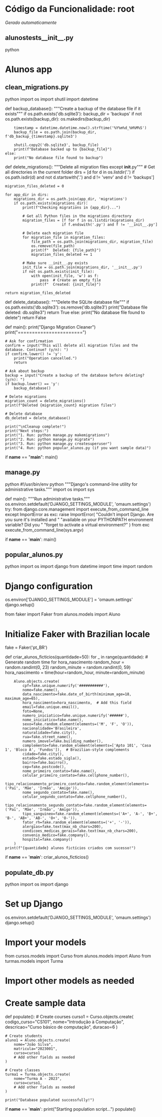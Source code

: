 # Código da Funcionalidade: root
*Gerado automaticamente*



## alunostests__init__.py

python
# Alunos app




## clean_migrations.py

python
import os
import shutil
import datetime

def backup_database():
    """Create a backup of the database file if it exists"""
    if os.path.exists('db.sqlite3'):
        backup_dir = 'backups'
        if not os.path.exists(backup_dir):
            os.makedirs(backup_dir)
        
        timestamp = datetime.datetime.now().strftime('%Y%m%d_%H%M%S')
        backup_file = os.path.join(backup_dir, f'db_backup_{timestamp}.sqlite3')
        
        shutil.copy2('db.sqlite3', backup_file)
        print(f"Database backed up to {backup_file}")
    else:
        print("No database file found to backup")

def delete_migrations():
    """Delete all migration files except __init__.py"""
    # Get all directories in the current folder
    dirs = [d for d in os.listdir('.') if os.path.isdir(d) and not d.startswith('.') and d != 'venv' and d != 'backups']
    
    migration_files_deleted = 0
    
    for app_dir in dirs:
        migrations_dir = os.path.join(app_dir, 'migrations')
        if os.path.exists(migrations_dir):
            print(f"Checking migrations in {app_dir}...")
            
            # Get all Python files in the migrations directory
            migration_files = [f for f in os.listdir(migrations_dir) 
                              if f.endswith('.py') and f != '__init__.py']
            
            # Delete each migration file
            for migration_file in migration_files:
                file_path = os.path.join(migrations_dir, migration_file)
                os.remove(file_path)
                print(f"  Deleted: {file_path}")
                migration_files_deleted += 1
                
            # Make sure __init__.py exists
            init_file = os.path.join(migrations_dir, '__init__.py')
            if not os.path.exists(init_file):
                with open(init_file, 'w') as f:
                    pass  # Create an empty file
                print(f"  Created: {init_file}")
    
    return migration_files_deleted

def delete_database():
    """Delete the SQLite database file"""
    if os.path.exists('db.sqlite3'):
        os.remove('db.sqlite3')
        print("Database file deleted: db.sqlite3")
        return True
    else:
        print("No database file found to delete")
        return False

def main():
    print("Django Migration Cleaner")
    print("=======================")
    
    # Ask for confirmation
    confirm = input("This will delete all migration files and the database. Continue? (y/n): ")
    if confirm.lower() != 'y':
        print("Operation cancelled.")
        return
    
    # Ask about backup
    backup = input("Create a backup of the database before deleting? (y/n): ")
    if backup.lower() == 'y':
        backup_database()
    
    # Delete migrations
    migration_count = delete_migrations()
    print(f"Deleted {migration_count} migration files")
    
    # Delete database
    db_deleted = delete_database()
    
    print("\nCleanup complete!")
    print("Next steps:")
    print("1. Run: python manage.py makemigrations")
    print("2. Run: python manage.py migrate")
    print("3. Run: python manage.py createsuperuser")
    print("4. Run: python popular_alunos.py (if you want sample data)")

if __name__ == "__main__":
    main()





## manage.py

python
#!/usr/bin/env python
"""Django's command-line utility for administrative tasks."""
import os
import sys


def main():
    """Run administrative tasks."""
    os.environ.setdefault('DJANGO_SETTINGS_MODULE', 'omaum.settings')
    try:
        from django.core.management import execute_from_command_line
    except ImportError as exc:
        raise ImportError(
            "Couldn't import Django. Are you sure it's installed and "
            "available on your PYTHONPATH environment variable? Did you "
            "forget to activate a virtual environment?"
        ) from exc
    execute_from_command_line(sys.argv)


if __name__ == '__main__':
    main()





## popular_alunos.py

python
import os
import django
from datetime import time
import random

# Django configuration
os.environ['DJANGO_SETTINGS_MODULE'] = 'omaum.settings'
django.setup()

from faker import Faker
from alunos.models import Aluno

# Initialize Faker with Brazilian locale
fake = Faker('pt_BR')

def criar_alunos_ficticios(quantidade=50):
    for _ in range(quantidade):
        # Generate random time for hora_nascimento
        random_hour = random.randint(0, 23)
        random_minute = random.randint(0, 59)
        hora_nascimento = time(hour=random_hour, minute=random_minute)

        Aluno.objects.create(
            cpf=fake.unique.numerify('###########'),
            nome=fake.name(),
            data_nascimento=fake.date_of_birth(minimum_age=18, maximum_age=65),
            hora_nascimento=hora_nascimento,  # Add this field
            email=fake.unique.email(),
            foto=None,
            numero_iniciatico=fake.unique.numerify('######'),
            nome_iniciatico=fake.name(),
            sexo=fake.random_element(elements=('M', 'F', 'O')),
            nacionalidade='Brasileira',
            naturalidade=fake.city(),
            rua=fake.street_name(),
            numero_imovel=fake.building_number(),
            complemento=fake.random_element(elements=['Apto 101', 'Casa 1', 'Bloco A', 'Fundos']),  # Brazilian-style complements
            cidade=fake.city(),
            estado=fake.estado_sigla(),
            bairro=fake.bairro(),
            cep=fake.postcode(),
            nome_primeiro_contato=fake.name(),
            celular_primeiro_contato=fake.cellphone_number(),
            tipo_relacionamento_primeiro_contato=fake.random_element(elements=('Pai', 'Mãe', 'Irmão', 'Amigo')),
            nome_segundo_contato=fake.name(),
            celular_segundo_contato=fake.cellphone_number(),
            tipo_relacionamento_segundo_contato=fake.random_element(elements=('Pai', 'Mãe', 'Irmão', 'Amigo')),
            tipo_sanguineo=fake.random_element(elements=('A+', 'A-', 'B+', 'B-', 'AB+', 'AB-', 'O+', 'O-')),
            fator_rh=fake.random_element(elements=('+', '-')),
            alergias=fake.text(max_nb_chars=200),
            condicoes_medicas_gerais=fake.text(max_nb_chars=200),
            convenio_medico=fake.company(),
            hospital=fake.company()
        )
    print(f"{quantidade} alunos fictícios criados com sucesso!")

if __name__ == '__main__':
    criar_alunos_ficticios()




## populate_db.py

python
import os
import django

# Set up Django
os.environ.setdefault('DJANGO_SETTINGS_MODULE', 'omaum.settings')
django.setup()

# Import your models
from cursos.models import Curso
from alunos.models import Aluno
from turmas.models import Turma
# Import other models as needed

# Create sample data
def populate():
    # Create courses
    curso1 = Curso.objects.create(
        codigo_curso="CS101",
        nome="Introdução à Computação",
        descricao="Curso básico de computação",
        duracao=6
    )
    
    # Create students
    aluno1 = Aluno.objects.create(
        nome="João Silva",
        matricula="2023001",
        curso=curso1
        # Add other fields as needed
    )
    
    # Create classes
    turma1 = Turma.objects.create(
        nome="Turma A - 2023",
        curso=curso1,
        # Add other fields as needed
    )
    
    print("Database populated successfully!")

if __name__ == '__main__':
    print("Starting population script...")
    populate()



